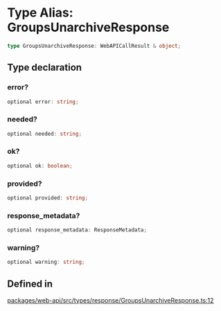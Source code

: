 # Type Alias: GroupsUnarchiveResponse

```ts
type GroupsUnarchiveResponse: WebAPICallResult & object;
```

## Type declaration

### error?

```ts
optional error: string;
```

### needed?

```ts
optional needed: string;
```

### ok?

```ts
optional ok: boolean;
```

### provided?

```ts
optional provided: string;
```

### response\_metadata?

```ts
optional response_metadata: ResponseMetadata;
```

### warning?

```ts
optional warning: string;
```

## Defined in

[packages/web-api/src/types/response/GroupsUnarchiveResponse.ts:12](https://github.com/slackapi/node-slack-sdk/blob/main/packages/web-api/src/types/response/GroupsUnarchiveResponse.ts#L12)
